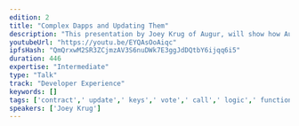 ```yaml
---
edition: 2
title: "Complex Dapps and Updating Them"
description: "This presentation by Joey Krug of Augur, will show how Augur has setup its contracts such that the business and storage logic are separate. Joey will go over different ways to upgrade contracts (as well as the way they’re settled on), and discuss why Augur thinks this separation of data and logic should be the pattern going forward for larger sets of contracts as it enables easier upgrade and bug fixing paths."
youtubeUrl: "https://youtu.be/EYQAsOoAiqc"
ipfsHash: "QmQrxwM2SR3ZCjmzAV3S6nuDWk7E3ggJdDQtbY6ijqq6i5"
duration: 446
expertise: "Intermediate"
type: "Talk"
track: "Developer Experience"
keywords: []
tags: ['contract',' update',' keys',' vote',' call',' logic',' functions',' callcode',' ABI',' whitelist',' parameters',' updates',' serpent',' solidity',' formal',' verification',' assertions',' rust',' ada',' webassembly','Developer Experience']
speakers: ['Joey Krug']
---
```

